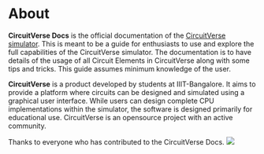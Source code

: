 # About

__CircuitVerse Docs__ is the official documentation of the [CircuitVerse simulator](https://circuitverse.org/simulator/). This is meant to be a guide for enthusiasts to use and explore the full capabilities of the CircuitVerse simulator. The documentation is to have details of the usage of all Circuit Elements in CircuitVerse along with some tips and tricks. This guide assumes minimum knowledge of the user.


__CircuitVerse__ is a product developed by students at IIIT-Bangalore. It aims to provide a platform where circuits can be designed and simulated using a graphical user interface. While users can design complete CPU implementations within the simulator, the software is designed primarily for educational use. CircuitVerse is an opensource project with an active community.


Thanks to everyone who has contributed to the CircuitVerse Docs.
<a href="https://github.com/CircuitVerse/CircuitVerseDocs/graphs/contributors">
  <img src="https://contributors-img.web.app/image?repo=CircuitVerse/CircuitVerseDocs" />
</a>